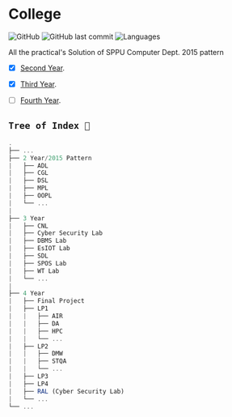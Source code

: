 # College

![GitHub](https://img.shields.io/github/license/mohitkhedkar/College?style=for-the-badge)
![GitHub last commit](https://img.shields.io/github/last-commit/mohitkhedkar/College?style=for-the-badge&color=red)
![Languages](https://img.shields.io/github/languages/count/mohitkhedkar/College?style=for-the-badge)

All the practical's Solution of SPPU Computer Dept. 2015 pattern

- [x] [Second Year](https://github.com/mohitkhedkar/College/tree/main/2%20Year).

- [x] [Third Year](https://github.com/mohitkhedkar/College/tree/main/3%20Year).

- [ ] [Fourth Year](https://github.com/mohitkhedkar/College/tree/main/4%20Year).

## `Tree of Index 🚀`

```js
.
├── ...
├── 2 Year/2015 Pattern
|   ├── ADL
|   ├── CGL
|   ├── DSL
|   ├── MPL
|   ├── OOPL
|   └── ...
|
├── 3 Year
|   ├── CNL
|   ├── Cyber Security Lab
|   ├── DBMS Lab
|   ├── EsIOT Lab
|   ├── SDL
|   ├── SPOS Lab
|   ├── WT Lab
|   └── ...
|
├── 4 Year
|   ├── Final Project
|   ├── LP1
|   |   ├── AIR
|   |   ├── DA
|   |   ├── HPC
|   |   └── ...
|   ├── LP2
|   |   ├── DMW
|   |   ├── STQA
|   |   └── ...
|   ├── LP3
|   ├── LP4
|   ├── RAL (Cyber Security Lab)
|   └── ...
└── ...
```
